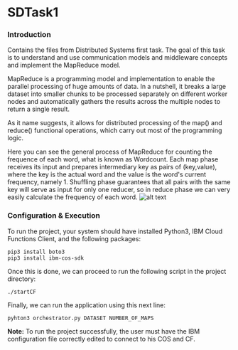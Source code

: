 # SDTask1
### Introduction
Contains the files from Distributed Systems first task. The goal of this task is to understand and use communication models and middleware concepts and implement the MapReduce model. 

MapReduce is a programming model and implementation to enable the parallel processing of huge amounts of data. In a nutshell, it breaks a large dataset into smaller chunks to be processed separately on different worker nodes and automatically gathers the results across the multiple nodes to return a single result.

As it name suggests, it allows for distributed processing of the map() and reduce() functional operations, which carry out most of the programming logic.

Here you can see the general process of MapReduce for counting the frequence of each word, what is known as Wordcount. Each map phase receives its input and prepares intermediary key as pairs of (key,value), where the key is the actual word and the value is the word's current frequency, namely 1. Shuffling phase guarantees that all pairs with the same key will serve as input for only one reducer, so in reduce phase we can very easily calculate the frequency of each word.
![alt text](https://www.todaysoftmag.com/images/articles/tsm33/large/a11.png)

### Configuration & Execution
To run the project, your system should have installed Python3, IBM Cloud Functions Client, and the following packages:
```
pip3 install boto3
pip3 install ibm-cos-sdk
```
Once this is done, we can proceed to run the following script in the project directory:
```
./startCF
```
Finally, we can run the application using this next line:
```
pyhton3 orchestrator.py DATASET NUMBER_OF_MAPS
```
**Note:** To run the project successfully, the user must have the IBM configuration file correctly edited to connect to his COS and CF.
